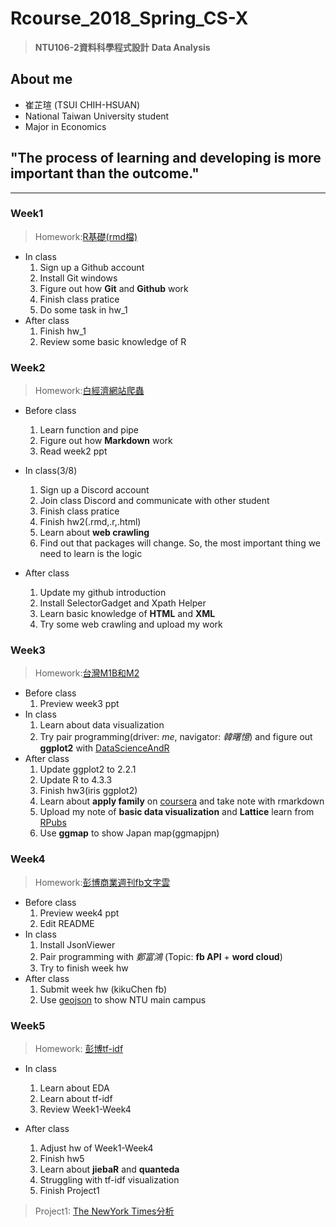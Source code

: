 # Rcourse_2018_Spring_CS-X 
> **NTU106-2資料科學程式設計**
> **Data Analysis**

## About me
* 崔芷瑄 (TSUI CHIH-HSUAN)
* National Taiwan University student
* Major in Economics

## "The process of learning and developing is more important than the outcome."
---
### Week1
> Homework:[R基礎(rmd檔)](https://github.com/viviantsui0514/Rcourses2018/blob/master/Week1/hw/R%E5%9F%BA%E7%A4%8E.Rmd)

* In class 
  1. Sign up a Github account
  2. Install Git windows
  3. Figure out how **Git** and **Github** work
  4. Finish class pratice
  5. Do some task in hw_1
* After class
  1. Finish hw_1
  2. Review some basic knowledge of R

### Week2
> Homework:[白經濟網站爬蟲](http://htmlpreview.github.io/?https://github.com/viviantsui0514/Rcourses2018/blob/master/Week2/hw/%E7%99%BD%E7%B6%93%E6%BF%9F%E7%B6%B2%E7%AB%99%E7%88%AC%E8%9F%B2.html)

* Before class
  1. Learn function and pipe
  2. Figure out how **Markdown** work
  3. Read week2 ppt
  
* In class(3/8)
  1. Sign up a Discord account
  2. Join class Discord and communicate with other student
  3. Finish class pratice
  4. Finish hw2(.rmd,.r,.html)
  5. Learn about **web crawling**
  6. Find out that packages will change. So, the most important thing we need to learn is the logic

* After class
  1. Update my github introduction
  2. Install SelectorGadget and Xpath Helper
  3. Learn basic knowledge of **HTML** and **XML**
  4. Try some web crawling and upload my work
   
### Week3
> Homework:[台灣M1B和M2](https://github.com/viviantsui0514/Rcourses2018/blob/master/Week3/hw/%E5%8F%B0%E7%81%A3M1B%E5%92%8CM2.html)

* Before class
  1. Preview week3 ppt
* In class
  1. Learn about data visualization
  2. Try pair programming(driver: *me*, navigator: *韓曙憶*) and figure out **ggplot2** with [DataScienceAndR](http://datascienceandr.org/note/03-RVisualization-03-ggplot2.html)
* After class
  1. Update ggplot2 to 2.2.1 
  2. Update R to 4.3.3
  3. Finish hw3(iris ggplot2)
  4. Learn about **apply family** on [coursera](https://www.coursera.org/learn/r-programming/home/welcome) and take note with rmarkdown
  5. Upload my note of **basic data visualization** and **Lattice** learn from [RPubs](https://rpubs.com/skydome20/R-Note4-Plotting_System)
  6. Use **ggmap** to show Japan map(ggmapjpn)
  
### Week4
> Homework:[彭博商業週刊fb文字雲](http://htmlpreview.github.io/?https://github.com/viviantsui0514/Rcourses2018/blob/master/Week4/hw/%E5%BD%AD%E5%8D%9Afb.html)

* Before class
  1. Preview week4 ppt
  2. Edit README
* In class
  1. Install JsonViewer
  2. Pair programming with *鄭富鴻* (Topic: **fb API** + **word cloud**)
  3. Try to finish week hw
* After class
  1. Submit week hw (kikuChen fb)
  2. Use [geojson](http://geojson.io/#map=2/20.0/0.0) to show NTU main campus

### Week5
> Homework: [彭博tf-idf](http://htmlpreview.github.io/?https://github.com/viviantsui0514/Rcourses2018/blob/master/Week5/hw/%E5%BD%AD%E5%8D%9Atf-idf.html)

 * In class
   1. Learn about EDA
   2. Learn about tf-idf
   2. Review Week1-Week4
   
 * After class
   1. Adjust hw of Week1-Week4
   2. Finish hw5
   3. Learn about **jiebaR** and **quanteda** 
   4. Struggling with tf-idf visualization
   5. Finish Project1
   
 > Project1: [The NewYork Times分析](https://htmlpreview.github.io/?https://github.com/viviantsui0514/Rcourses2018/blob/master/Project1/The_NewYork_Times_%E5%88%86%E6%9E%90.html)
